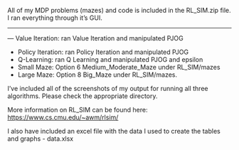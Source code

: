 All of my MDP problems (mazes) and code is included in the RL_SIM.zip file. I ran everything through it’s GUI.
___________________________________________________
— Value Iteration: ran Value Iteration and manipulated PJOG
- Policy Iteration: ran Policy Iteration and manipulated PJOG
- Q-Learning: ran Q Learning and manipulated PJOG and epsilon
- Small Maze: Option 6 Medium_Moderate_Maze under RL_SIM/mazes
- Large Maze: Option 8 Big_Maze under RL_SIM/mazes.

I’ve included all of the screenshots of my output for running all three algorithms. Please check the appropriate directory. 

More information on RL_SIM can be found here:
https://www.cs.cmu.edu/~awm/rlsim/

I also have included an excel file with the data I used to create the tables and graphs - data.xlsx

